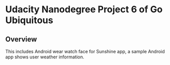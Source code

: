 # Udacity Nanodegree Project 6 of Go Ubiquitous

## Overview

This includes Android wear watch face for Sunshine app, a sample Android app shows user weather information.
